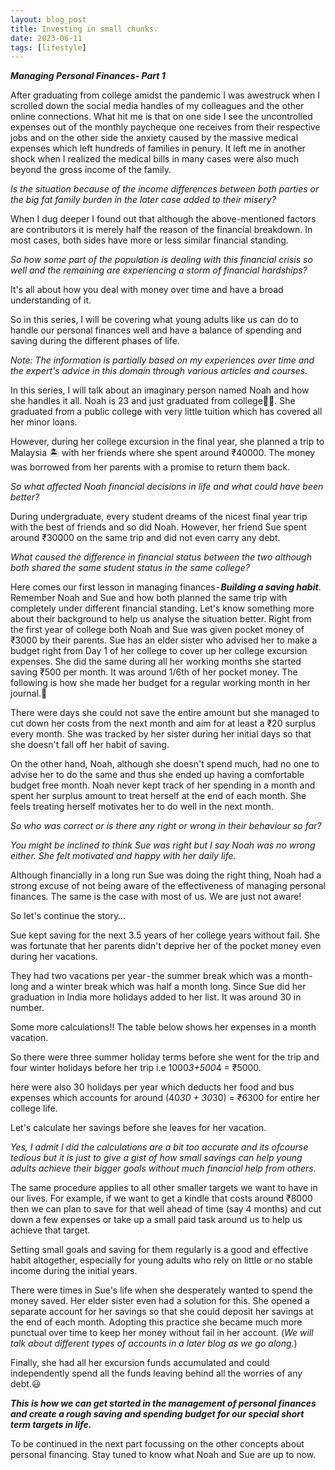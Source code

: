 ```yaml
---
layout: blog_post
title: Investing in small chunks💡
date: 2023-06-11 
tags: [lifestyle]
---
```


***Managing Personal Finances- Part 1***

After graduating from college amidst the pandemic I was awestruck when I scrolled down the social media handles of my colleagues and the other online connections. What hit me is that on one side I see the uncontrolled expenses out of the monthly paycheque one receives from their respective jobs and on the other side the anxiety caused by the massive medical expenses which left hundreds of families in penury. It left me in another shock when I realized the medical bills in many cases were also much beyond the gross income of the family.

<!--more-->

*Is the situation because of the income differences between both parties or the big fat family burden in the later case added to their misery?*


When I dug deeper I found out that although the above-mentioned factors are contributors it is merely half the reason of the financial breakdown. In most cases, both sides have more or less similar financial standing.

*So how some part of the population is dealing with this financial crisis so well and the remaining are experiencing a storm of financial hardships?*


It's all about how you deal with money over time and have a broad understanding of it.

So in this series, I will be covering what young adults like us can do to handle our personal finances well and have a balance of spending and saving during the different phases of life.


*Note: The information is partially based on my experiences over time and the expert's advice in this domain through various articles and courses.*

In this series, I will talk about an imaginary person named Noah and how she handles it all. Noah is 23 and just graduated from college👩‍🎓. She graduated from a public college with very little tuition which has covered all her minor loans.


However, during her college excursion in the final year, she planned a trip to Malaysia 🏝 with her friends where she spent around ₹40000. The money was borrowed from her parents with a promise to return them back.

*So what affected Noah financial decisions in life and what could have been better?*


During undergraduate, every student dreams of the nicest final year trip with the best of friends and so did Noah. However, her friend Sue spent around ₹30000 on the same trip and did not even carry any debt.

*What caused the difference in financial status between the two although both shared the same student status in the same college?*

Here comes our first lesson in managing finances - ***Building a saving habit***. Remember Noah and Sue and how both planned the same trip with completely under different financial standing. Let's know something more about their background to help us analyse the situation better. Right from the first year of college both Noah and Sue was given pocket money of ₹3000 by their parents. Sue has an elder sister who advised her to make a budget right from Day 1 of her college to cover up her college excursion expenses. She did the same during all her working months she started saving ₹500 per month. It was around 1/6th of her pocket money. The following is how she made her budget for a regular working month in her journal.📒



There were days she could not save the entire amount but she managed to cut down her costs from the next month and aim for at least a ₹20 surplus every month. She was tracked by her sister during her initial days so that she doesn't fall off her habit of saving.


On the other hand, Noah, although she doesn't spend much, had no one to advise her to do the same and thus she ended up having a comfortable budget free month. Noah never kept track of her spending in a month and spent her surplus amount to treat herself at the end of each month. She feels treating herself motivates her to do well in the next month.

*So who was correct or is there any right or wrong in their behaviour so far?*

*You might be inclined to think Sue was right but I say Noah was no wrong either. She felt motivated and happy with her daily life.*


Although financially in a long run Sue was doing the right thing, Noah had a strong excuse of not being aware of the effectiveness of managing personal finances. The same is the case with most of us. We are just not aware!


So let's continue the story…

Sue kept saving for the next 3.5 years of her college years without fail. She was fortunate that her parents didn't deprive her of the pocket money even during her vacations.

They had two vacations per year - the summer break which was a month-long and a winter break which was half a month long. Since Sue did her graduation in India more holidays added to her list. It was around 30 in number.


Some more calculations!! The table below shows her expenses in a month vacation.


So there were three summer holiday terms before she went for the trip and four winter holidays before her trip i.e 1000*3+500*4 = ₹5000.

here were also 30 holidays per year which deducts her food and bus expenses which accounts for around (40*30 + 30*30) = ₹6300 for entire her college life.

Let's calculate her savings before she leaves for her vacation.


*Yes, I admit I did the calculations are a bit too accurate and its ofcourse tedious but it is just to give a gist of how small savings can help young adults achieve their bigger goals without much financial help from others.*

The same procedure applies to all other smaller targets we want to have in our lives. For example, if we want to get a kindle that costs around ₹8000 then we can plan to save for that well ahead of time (say 4 months) and cut down a few expenses or take up a small paid task around us to help us achieve that target.


Setting small goals and saving for them regularly is a good and effective habit altogether, especially for young adults who rely on little or no stable income during the initial years.


There were times in Sue's life when she desperately wanted to spend the money saved. Her elder sister even had a solution for this. She opened a separate account for her savings so that she could deposit her savings at the end of each month. Adopting this practice she became much more punctual over time to keep her money without fail in her account. (*We will talk about different types of accounts in a later blog as we go along.*)

Finally, she had all her excursion funds accumulated and could independently spend all the funds leaving behind all the worries of any debt.😃

***This is how we can get started in the management of personal finances and create a rough saving and spending budget for our special short term targets in life.***

To be continued in the next part focussing on the other concepts about personal financing. Stay tuned to know what Noah and Sue are up to now.